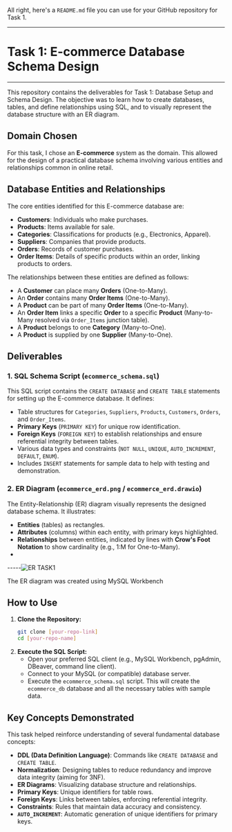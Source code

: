 All right, here's a `README.md` file you can use for your GitHub repository for Task 1.

-----

# Task 1: E-commerce Database Schema Design

-----

This repository contains the deliverables for Task 1: Database Setup and Schema Design. The objective was to learn how to create databases, tables, and define relationships using SQL, and to visually represent the database structure with an ER diagram.

## Domain Chosen

For this task, I chose an **E-commerce** system as the domain. This allowed for the design of a practical database schema involving various entities and relationships common in online retail.

## Database Entities and Relationships

The core entities identified for this E-commerce database are:

  * **Customers**: Individuals who make purchases.
  * **Products**: Items available for sale.
  * **Categories**: Classifications for products (e.g., Electronics, Apparel).
  * **Suppliers**: Companies that provide products.
  * **Orders**: Records of customer purchases.
  * **Order Items**: Details of specific products within an order, linking products to orders.

The relationships between these entities are defined as follows:

  * A **Customer** can place many **Orders** (One-to-Many).
  * An **Order** contains many **Order Items** (One-to-Many).
  * A **Product** can be part of many **Order Items** (One-to-Many).
  * An **Order Item** links a specific **Order** to a specific **Product** (Many-to-Many resolved via `Order_Items` junction table).
  * A **Product** belongs to one **Category** (Many-to-One).
  * A **Product** is supplied by one **Supplier** (Many-to-One).

## Deliverables

### 1\. SQL Schema Script (`ecommerce_schema.sql`)

This SQL script contains the `CREATE DATABASE` and `CREATE TABLE` statements for setting up the E-commerce database. It defines:

  * Table structures for `Categories`, `Suppliers`, `Products`, `Customers`, `Orders`, and `Order_Items`.
  * **Primary Keys** (`PRIMARY KEY`) for unique row identification.
  * **Foreign Keys** (`FOREIGN KEY`) to establish relationships and ensure referential integrity between tables.
  * Various data types and constraints (`NOT NULL`, `UNIQUE`, `AUTO_INCREMENT`, `DEFAULT`, `ENUM`).
  * Includes `INSERT` statements for sample data to help with testing and demonstration.

### 2\. ER Diagram (`ecommerce_erd.png` / `ecommerce_erd.drawio`)

The Entity-Relationship (ER) diagram visually represents the designed database schema. It illustrates:

  * **Entities** (tables) as rectangles.
  * **Attributes** (columns) within each entity, with primary keys highlighted.
  * **Relationships** between entities, indicated by lines with **Crow's Foot Notation** to show cardinality (e.g., 1:M for One-to-Many).
  * 
-----![ER TASK1](https://github.com/user-attachments/assets/e37591a1-5cce-4dea-8ab7-9f9c7f49be45)

The ER diagram was created using MySQL Workbench

## How to Use

1.  **Clone the Repository:**
    ```bash
    git clone [your-repo-link]
    cd [your-repo-name]
    ```
2.  **Execute the SQL Script:**
      * Open your preferred SQL client (e.g., MySQL Workbench, pgAdmin, DBeaver, command line client).
      * Connect to your MySQL (or compatible) database server.
      * Execute the `ecommerce_schema.sql` script. This will create the `ecommerce_db` database and all the necessary tables with sample data.

## Key Concepts Demonstrated

This task helped reinforce understanding of several fundamental database concepts:

  * **DDL (Data Definition Language)**: Commands like `CREATE DATABASE` and `CREATE TABLE`.
  * **Normalization**: Designing tables to reduce redundancy and improve data integrity (aiming for 3NF).
  * **ER Diagrams**: Visualizing database structure and relationships.
  * **Primary Keys**: Unique identifiers for table rows.
  * **Foreign Keys**: Links between tables, enforcing referential integrity.
  * **Constraints**: Rules that maintain data accuracy and consistency.
  * **`AUTO_INCREMENT`**: Automatic generation of unique identifiers for primary keys.

